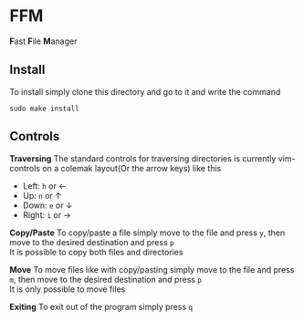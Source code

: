 # FFM

**F**ast **F**ile **M**anager

## Install

To install simply clone this directory and go to it and write the command
```
sudo make install
```

## Controls

**Traversing**
The standard controls for traversing directories is currently vim-controls on a colemak layout(Or the arrow keys) like this
- Left: `h` or &larr;
- Up: `n` or &uarr;
- Down: `e` or &darr;
- Right: `i` or &rarr;

**Copy/Paste**
To copy/paste a file simply move to the file and press `y`, then move to the desired destination and press `p`  
It is possible to copy both files and directories

**Move**
To move files like with copy/pasting simply move to the file and press `m`, then move to the desired destination and press `p`  
It is only possible to move files

**Exiting**
To exit out of the program simply press `q`
